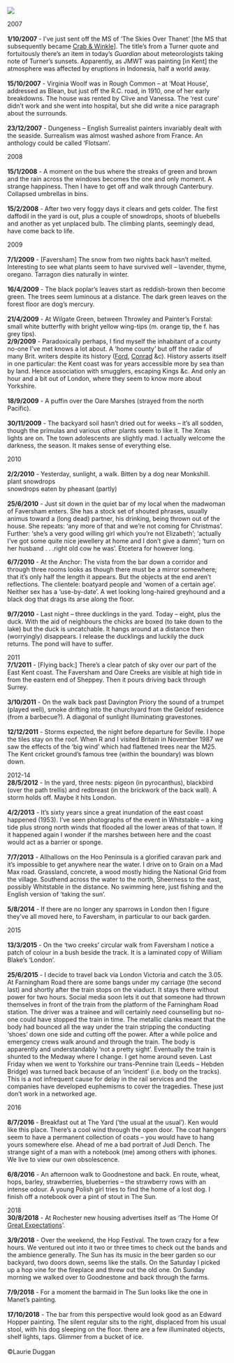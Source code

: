<a href="https://juncture-digital.org"><img src="https://juncture-digital.org/images/ve-button.png"></a>

<param ve-config title="Journal Extracts 2007-2018" author="Laurie Duggan" layout="vtl" banner="https://iiif.juncture-digital.org/banner?url=https://raw.githubusercontent.com/kent-map/kent/main/21c/images/Faversham%20across%20Ham%20Marshes%201.jpeg" attribution="Faversham across Ham Marshes © Astrid Stilma">

<param ve-entity eid="Q1752642" aliases="Thanet">
<param ve-entity eid="Q7370806" aliases="Rough Common">
<param ve-entity eid="Q26621065" aliases="Moat House">
<param ve-entity eid="Q2741069" aliases="Blean">
<param ve-entity eid="Q911577" aliases="Dungeness">
<param ve-entity eid="Q29303" aliases="Canterbury">
<param ve-entity eid="Q1000115" aliases="Faversham">
<param ve-entity eid="Q26321951" aliases="Wilgate Green">
<param ve-entity eid="Q2621037" aliases="Throwley">
<param ve-entity eid="Q7125067" aliases="Painters Forstal">
<param ve-entity eid="Q7074367" aliases="Oare Marshes">
<param ve-entity eid="Q26587075" aliases="Monkshill">
<param ve-entity eid="Q26627972" aliases="The Anchor">
<param ve-entity eid="Q1500299" aliases="Sheppey">
<param ve-entity eid="Q5241797" aliases="Davington Priory">
<param ve-entity eid="Q19872" aliases="M25">
<param ve-entity eid="Q964785" aliases="Whitstable">
<param ve-entity eid="Q2927534" aliases="Allhallows">
<param ve-entity eid="Q1321596" aliases="Hoo Peninsula">
<param ve-entity eid="Q55590041" aliases="Grain">
<param ve-entity eid="Q1003196" aliases="Sheerness">
<param ve-entity eid="Q797782" aliases="Medway">
<param ve-entity eid="Q1434222" aliases="river Medway">
<param ve-entity eid="Q5583495" aliases="Goodnestone">
<param ve-entity eid="Q507517" aliases="Rochester">

2007  
<br>
**1/10/2007**  -   I’ve just sent off the MS of ‘The Skies Over Thanet’ [the MS that subsequently became [Crab & Winkle](/21c/21c-crab-and-winkle)]. The title’s from a Turner quote and fortuitously there’s an item in today’s _Guardian_ about meteorologists taking note of Turner’s sunsets. Apparently, as JMWT was painting [in Kent] the atmosphere was affected by eruptions in Indonesia, half a world away.   
<br>
**15/10/2007**  -   Virginia Woolf was in Rough Common – at ‘Moat House’, addressed as Blean, but just off the R.C. road, in 1910, one of her early breakdowns. The house was rented by Clive and Vanessa. The ‘rest cure’ didn’t work and she went into hospital, but she did write a nice paragraph about the surrounds.   
<br>
**23/12/2007**  -   Dungeness – English Surrealist painters invariably dealt with the seaside. Surrealism was almost washed ashore from France. An anthology could be called ‘Flotsam’.
<param ve-image url="https://upload.wikimedia.org/wikipedia/commons/c/cb/Joseph_Mallord_William_Turner_%281775-1851%29_-_Margate_-_T03876_-_Tate.jpg" label="J. M. W. Turner, Public domain, via Wikimedia Commons">
<param ve-map primary center="Q1752642" zoom="10">

2008  
<br>
**15/1/2008** -   A moment on the bus where the streaks of green and brown and the rain across the windows becomes the one and only moment. A strange happiness. Then I have to get off and walk through Canterbury. Collapsed umbrellas in bins.   
<br>
**15/2/2008**  -  After two very foggy days it clears and gets colder. The first daffodil in the yard is out, plus a couple of snowdrops, shoots of bluebells and another as yet unplaced bulb. The climbing plants, seemingly dead, have come back to life.
<param ve-image url="https://upload.wikimedia.org/wikipedia/commons/8/82/Canterbury_bus_interchange_-_geograph.org.uk_-_2910956.jpg" label="Oast House Archive / Canterbury bus interchange">
<param ve-map primary center="Q29303" zoom="10">

2009  
<br>
**7/1/2009** - [Faversham] The snow from two nights back hasn’t melted. Interesting to see what plants seem to have survived well – lavender, thyme, oregano. Tarragon dies naturally in winter.   
<br>
**16/4/2009** - The black poplar’s leaves start as reddish-brown then become green. The trees seem luminous at a distance. The dark green leaves on the forest floor are dog’s mercury.    
<br>
**21/4/2009** - At Wilgate Green, between Throwley and Painter’s Forstal: small white butterfly with bright yellow wing-tips (m. orange tip, the f. has grey tips). <br> 
**2/9/2009** - Paradoxically perhaps, I find myself the inhabitant of a county no-one I’ve met knows a lot about. A ‘home county’ but off the radar of many Brit. writers despite its history ([Ford](/20c/20c-fordmadoxford-biography), [Conrad](/19c/19c-conrad-biography) &c). History asserts itself in one particular: the Kent coast was for years accessible more by sea than by land. Hence association with smugglers, escaping Kings &c. And only an hour and a bit out of London, where they seem to know more about Yorkshire.   
<br>
**18/9/2009** -  A puffin over the Oare Marshes (strayed from the north Pacific).   
<br>
**30/11/2009** - The backyard soil hasn’t dried out for weeks – it’s all sodden, though the primulas and various other plants seem to like it. The Xmas lights are on. The town adolescents are slightly mad. I actually welcome the darkness, the season. It makes sense of everything else.   
<param ve-image url="https://stor.artstor.org/stor/cca915c2-7ffb-4f33-9ab7-e74553085aa4" label="Oare Marshes © Astrid Stilma">
<param ve-map primary center="Q7074367" zoom="10">

2010  
<br>
**2/2/2010** - Yesterday, sunlight, a walk. Bitten by a dog near Monkshill.   
plant snowdrops   
snowdrops eaten by pheasant (partly)   
<br>
**25/6/2010** - Just sit down in the quiet bar of my local when the madwoman of Faversham enters. She has a stock set of shouted phrases, usually animus toward a (long dead) partner, his drinking, being thrown out of the house. She repeats: ‘any more of that and we’re not coming for Christmas’. Further: ‘she’s a very good willing girl which you’re not Elizabeth’; ‘actually I’ve got some quite nice jewellery at home and I don’t give a damn’; ‘turn on her husband . . .right old cow he was’. Etcetera for however long.
<param ve-image url="https://upload.wikimedia.org/wikipedia/commons/0/0f/Footpath_on_Monkshill_Road_-_geograph.org.uk_-_1559327.jpg" label="David Anstiss / Footpath on Monkshill Road">
<param ve-map primary center="Q1000115" zoom="10">

**6/7/2010** - At the Anchor: The vista from the bar down a corridor and through three rooms looks as though there must be a mirror somewhere; that it’s only half the length it appears. But the objects at the end aren’t reflections. The clientele: boatyard people and ‘women of a certain age’. Neither sex has a ‘use-by-date’. A wet looking long-haired greyhound and a black dog that drags its arse along the floor.    
<br>
**9/7/2010** -  Last night – three ducklings in the yard. Today – eight, plus the duck. With the aid of neighbours the chicks are boxed (to take down to the lake) but the duck is uncatchable. It hangs around at a distance then (worryingly) disappears. I release the ducklings and luckily the duck returns. The pond will have to suffer.   
<param ve-image url="https://upload.wikimedia.org/wikipedia/commons/0/00/The_Anchor_Public_House%2C_Faversham_-_geograph.org.uk_-_1728967.jpg" label="David Anstiss / The Anchor Public House, Faversham">
<param ve-map primary center="Q26627972" zoom="10">

2011 
<br>
**7/1/2011** - [Flying back:] There’s a clear patch of sky over our part of the East Kent coast. The Faversham and Oare Creeks are visible at high tide in from the eastern end of Sheppey. Then it pours driving back through Surrey.   
<br>
**3/10/2011** - On the walk back past Davington Priory the sound of a trumpet (played well), smoke drifting into the churchyard from the Geldof residence (from a barbecue?). A diagonal of sunlight illuminating gravestones.   
<br>
**12/12/2011** - Storms expected, the night before departure for Seville. I hope the tiles stay on the roof. When R and I visited Britain in November 1987 we saw the effects of the ‘big wind’ which had flattened trees near the M25. The Kent cricket ground’s famous tree (within the boundary) was blown down.   
<param ve-image url="https://upload.wikimedia.org/wikipedia/commons/6/62/The_church_of_St.Mary_Magdalen%2C_Davington_-_geograph.org.uk_-_1276737.jpg" label="pam fray, CC BY-SA 2.0, via Wikimedia Commons">
<param ve-map primary center="Q5241797" zoom="10">

2012-14
<br>
**28/5/2012** - In the yard, three nests: pigeon (in pyrocanthus), blackbird (over the path trellis) and redbreast (in the brickwork of the back wall). A storm holds off. Maybe it hits London.    
<br>
**4/2/2013** - It’s sixty years since a great inundation of the east coast happened (1953). I’ve seen photographs of the event in Whitstable – a king tide plus strong north winds that flooded all the lower areas of that town. If it happened again I wonder if the marshes between here and the coast would act as a barrier or sponge.   
<br>
**7/7/2013** - Allhallows on the Hoo Peninsula is a glorified caravan park and it’s impossible to get anywhere near the water. I drive on to Grain on a Mad Max road. Grassland, concrete, a wood mostly hiding the National Grid from the village. Southend across the water to the north, Sheerness to the east, possibly Whitstable in the distance. No swimming here, just fishing and the English version of ‘taking the sun’.   
<br>
**5/8/2014** - If there are no longer any sparrows in London then I figure they’ve all moved here, to Faversham, in particular to our back garden.
<param ve-image url="https://upload.wikimedia.org/wikipedia/commons/3/30/Country_road_on_the_Hoo_Peninsula_-_geograph.org.uk_-_44200.jpg" label="Hywel Williams / Country road on the Hoo Peninsula">
<param ve-map primary center="Q1321596" zoom="10">

2015  
<br>
**13/3/2015** - On the ‘two creeks’ circular walk from Faversham I notice a patch of colour in a bush beside the track. It is a laminated copy of William Blake’s ‘London’.   
<br>
**25/6/2015** - I decide to travel back via London Victoria and catch the 3.05. At Farningham Road there are some bangs under my carriage (the second last) and shortly after the train stops on the viaduct. It stays there without power for two hours. Social media soon lets it out that someone had thrown themselves in front of the train from the platform of the Farningham Road station. The driver was a trainee and will certainly need counselling but no-one could have stopped the train in time. The metallic clanks meant that the body had bounced all the way under the train stripping the conducting ‘shoes’ down one side and cutting off the power. After a while police and emergency crews walk around and through the train. The body is apparently and understandably ‘not a pretty sight’. Eventually the train is shunted to the Medway where I change. I get home around seven. Last Friday when we went to Yorkshire our trans-Pennine train (Leeds – Hebden Bridge) was turned back because of an ‘incident’ (i.e. body on the tracks). This is a not infrequent cause for delay in the rail services and the companies have developed euphemisms to cover the tragedies. These just don’t work in a networked age.
<param ve-image url="https://upload.wikimedia.org/wikipedia/commons/d/de/Faversham_Station_%2816485929108%29.jpg" label="Joshua Brown from Ashford, Kent, United Kingdom, CC BY-SA 2.0, via Wikimedia Commons">
<param ve-map primary center="Q1000115" zoom="10">

2016   
<br>
**8/7/2016** - Breakfast out at The Yard (‘the usual at the usual’). Ken would like this place. There’s a cool wind through the open door. The coat hangers seem to have a permanent collection of coats – you would have to hang yours somewhere else. Ahead of me a bad portrait of Judi Dench. The strange sight of a man with a notebook (me) among others with iphones. We live to view our own obsolescence.   
<br>
**6/8/2016** - An afternoon walk to Goodnestone and back. En route, wheat, hops, barley, strawberries, blueberries – the strawberry rows with an intense odour. A young Polish girl tries to find the home of a lost dog. I finish off a notebook over a pint of stout in The Sun.    
<param ve-image url="https://upload.wikimedia.org/wikipedia/commons/4/44/Footpath_leading_from_Faversham_to_Goodnestone_-_geograph.org.uk_-_2656181.jpg" label="Foothapth leading from Faversham to Goodnestone" attribution="pam fray via Wikimedia Commons" license="CC BY-SA 2.0">
<param ve-map primary center="Q5583495" zoom="10">

2018 
<br>
**30/8/2018** - At Rochester new housing advertises itself as ‘The Home Of [Great Expectations](/dickens/great-expectations-curated-walk)’.   
<br>
**3/9/2018** - Over the weekend, the Hop Festival. The town crazy for a few hours. We ventured out into it two or three times to check out the bands and the ambience generally. The Sun has its music in the beer garden so our backyard, two doors down, seems like the stalls. On the Saturday I picked up a hop vine for the fireplace and threw out the old one. On Sunday morning we walked over to Goodnestone and back through the farms.   
<br>
**7/9/2018** - For a moment the barmaid in The Sun looks like the one in Manet’s painting.   
<br>
**17/10/2018** - The bar from this perspective would look good as an Edward Hopper painting. The silent regular sits to the right, displaced from his usual stool, with his dog sleeping on the floor. there are a few illuminated objects, shelf lights, taps. Glimmer from a bucket of ice.   
<br>
©Laurie Duggan
<param ve-image url="https://upload.wikimedia.org/wikipedia/commons/0/0d/Edouard_Manet%2C_A_Bar_at_the_Folies-Berg%C3%A8re.jpg" label="Édouard Manet, Public domain, via Wikimedia Commons">
<param ve-map primary center="Q507517" zoom="10">


